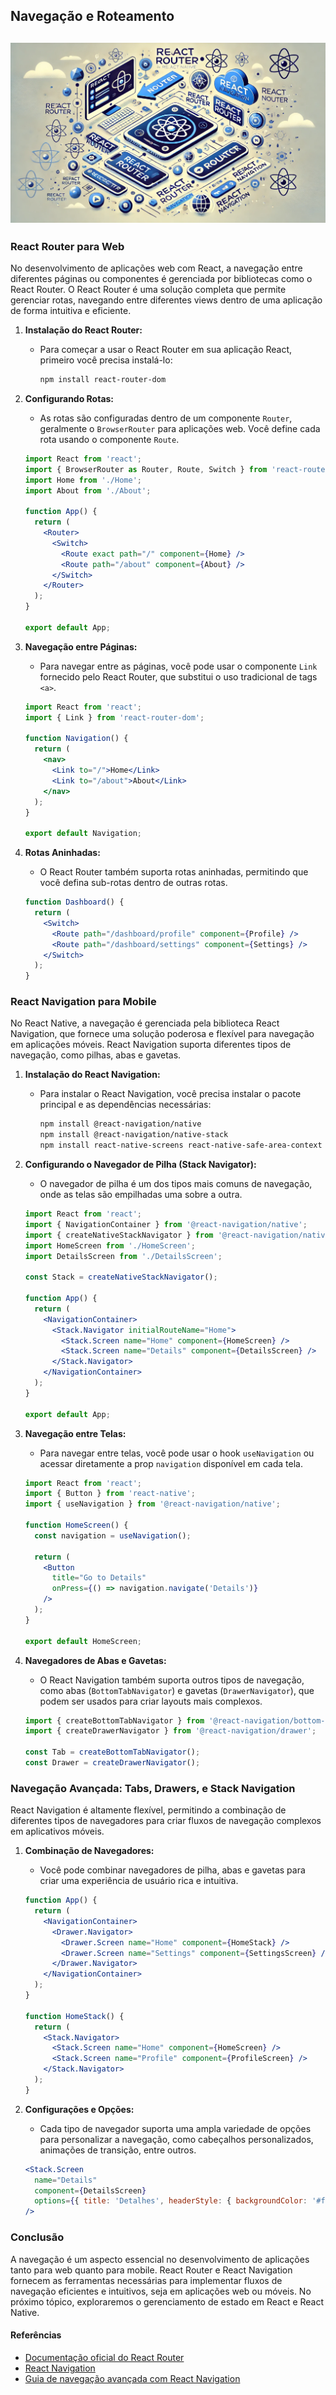## Navegação e Roteamento

![Navegação e Roteamento](https://raw.githubusercontent.com/leorodriguesdev/artigos-react-react-native/main/images/1-navegacao-roteamento.webp)
---
### React Router para Web

No desenvolvimento de aplicações web com React, a navegação entre diferentes páginas ou componentes é gerenciada por bibliotecas como o React Router. O React Router é uma solução completa que permite gerenciar rotas, navegando entre diferentes views dentro de uma aplicação de forma intuitiva e eficiente.

1. **Instalação do React Router:**
   - Para começar a usar o React Router em sua aplicação React, primeiro você precisa instalá-lo:
     ```bash
     npm install react-router-dom
     ```

2. **Configurando Rotas:**
   - As rotas são configuradas dentro de um componente `Router`, geralmente o `BrowserRouter` para aplicações web. Você define cada rota usando o componente `Route`.

   ```jsx
   import React from 'react';
   import { BrowserRouter as Router, Route, Switch } from 'react-router-dom';
   import Home from './Home';
   import About from './About';

   function App() {
     return (
       <Router>
         <Switch>
           <Route exact path="/" component={Home} />
           <Route path="/about" component={About} />
         </Switch>
       </Router>
     );
   }

   export default App;
   ```

3. **Navegação entre Páginas:**
   - Para navegar entre as páginas, você pode usar o componente `Link` fornecido pelo React Router, que substitui o uso tradicional de tags `<a>`.

   ```jsx
   import React from 'react';
   import { Link } from 'react-router-dom';

   function Navigation() {
     return (
       <nav>
         <Link to="/">Home</Link>
         <Link to="/about">About</Link>
       </nav>
     );
   }

   export default Navigation;
   ```

4. **Rotas Aninhadas:**
   - O React Router também suporta rotas aninhadas, permitindo que você defina sub-rotas dentro de outras rotas.

   ```jsx
   function Dashboard() {
     return (
       <Switch>
         <Route path="/dashboard/profile" component={Profile} />
         <Route path="/dashboard/settings" component={Settings} />
       </Switch>
     );
   }
   ```

### React Navigation para Mobile

No React Native, a navegação é gerenciada pela biblioteca React Navigation, que fornece uma solução poderosa e flexível para navegação em aplicações móveis. React Navigation suporta diferentes tipos de navegação, como pilhas, abas e gavetas.

1. **Instalação do React Navigation:**
   - Para instalar o React Navigation, você precisa instalar o pacote principal e as dependências necessárias:
     ```bash
     npm install @react-navigation/native
     npm install @react-navigation/native-stack
     npm install react-native-screens react-native-safe-area-context
     ```

2. **Configurando o Navegador de Pilha (Stack Navigator):**
   - O navegador de pilha é um dos tipos mais comuns de navegação, onde as telas são empilhadas uma sobre a outra.

   ```jsx
   import React from 'react';
   import { NavigationContainer } from '@react-navigation/native';
   import { createNativeStackNavigator } from '@react-navigation/native-stack';
   import HomeScreen from './HomeScreen';
   import DetailsScreen from './DetailsScreen';

   const Stack = createNativeStackNavigator();

   function App() {
     return (
       <NavigationContainer>
         <Stack.Navigator initialRouteName="Home">
           <Stack.Screen name="Home" component={HomeScreen} />
           <Stack.Screen name="Details" component={DetailsScreen} />
         </Stack.Navigator>
       </NavigationContainer>
     );
   }

   export default App;
   ```

3. **Navegação entre Telas:**
   - Para navegar entre telas, você pode usar o hook `useNavigation` ou acessar diretamente a prop `navigation` disponível em cada tela.

   ```jsx
   import React from 'react';
   import { Button } from 'react-native';
   import { useNavigation } from '@react-navigation/native';

   function HomeScreen() {
     const navigation = useNavigation();

     return (
       <Button
         title="Go to Details"
         onPress={() => navigation.navigate('Details')}
       />
     );
   }

   export default HomeScreen;
   ```

4. **Navegadores de Abas e Gavetas:**
   - O React Navigation também suporta outros tipos de navegação, como abas (`BottomTabNavigator`) e gavetas (`DrawerNavigator`), que podem ser usados para criar layouts mais complexos.

   ```jsx
   import { createBottomTabNavigator } from '@react-navigation/bottom-tabs';
   import { createDrawerNavigator } from '@react-navigation/drawer';

   const Tab = createBottomTabNavigator();
   const Drawer = createDrawerNavigator();
   ```

### Navegação Avançada: Tabs, Drawers, e Stack Navigation

React Navigation é altamente flexível, permitindo a combinação de diferentes tipos de navegadores para criar fluxos de navegação complexos em aplicativos móveis.

1. **Combinação de Navegadores:**
   - Você pode combinar navegadores de pilha, abas e gavetas para criar uma experiência de usuário rica e intuitiva.

   ```jsx
   function App() {
     return (
       <NavigationContainer>
         <Drawer.Navigator>
           <Drawer.Screen name="Home" component={HomeStack} />
           <Drawer.Screen name="Settings" component={SettingsScreen} />
         </Drawer.Navigator>
       </NavigationContainer>
     );
   }

   function HomeStack() {
     return (
       <Stack.Navigator>
         <Stack.Screen name="Home" component={HomeScreen} />
         <Stack.Screen name="Profile" component={ProfileScreen} />
       </Stack.Navigator>
     );
   }
   ```

2. **Configurações e Opções:**
   - Cada tipo de navegador suporta uma ampla variedade de opções para personalizar a navegação, como cabeçalhos personalizados, animações de transição, entre outros.

   ```jsx
   <Stack.Screen
     name="Details"
     component={DetailsScreen}
     options={{ title: 'Detalhes', headerStyle: { backgroundColor: '#f4511e' } }}
   />
   ```

### Conclusão

A navegação é um aspecto essencial no desenvolvimento de aplicações tanto para web quanto para mobile. React Router e React Navigation fornecem as ferramentas necessárias para implementar fluxos de navegação eficientes e intuitivos, seja em aplicações web ou móveis. No próximo tópico, exploraremos o gerenciamento de estado em React e React Native.

#### Referências
- [Documentação oficial do React Router](https://reactrouter.com/)
- [React Navigation](https://reactnavigation.org/docs/getting-started)
- [Guia de navegação avançada com React Navigation](https://reactnavigation.org/docs/navigators)